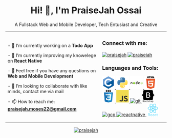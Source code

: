 <h1 align=center>Hi! 👋, I'm PraiseJah Ossai</h1>
<p align=center>A Fullstack Web and Mobile Developer, Tech Entusiast and Creative</p>

<table>
  <tr>
    <td>
      <p>- 🔭 I’m currently working on a <b>Todo App</b></p>
      <p>- 🌱 I’m currently improving my knowelege on <b>React Native</b></p>
      <p>- 💬 Feel free if you have any questions on <b>Web and Mobile Development</b></p>
      <p>- 👯 I’m looking to collaborate with like minds, contact me via mail</p>
      <p>- 📫 How to reach me: <b><a href=mailto:praisejah.moses22@gmail.com alt=email>praisejah.moses22@gmail.com</a></b></p>
    </td>
    <td>
      <h3 align="left">Connect with me:</h3>
      <p align="left">
      <a href="https://www.linkedin.com/in/praisejah-ossai-040256173" target="blank"><img align="center" src="https://raw.githubusercontent.com/rahuldkjain/github-profile-readme-generator/master/src/images/icons/Social/linked-in-alt.svg" alt="praisejah" height="30" width="40" /></a>
      <a href="https://twitter.com/MosesPraisejah" target="blank"><img align="center" src="https://raw.githubusercontent.com/rahuldkjain/github-profile-readme-generator/master/src/images/icons/Social/twitter.svg" alt="praisejah" height="30" width="40" /></a>
      </p>
      <h3 align="left">Languages and Tools:</h3>
      <p align="left"> 
      <a href="https://www.cprogramming.com/" target="_blank" rel="noreferrer"> <img src="https://raw.githubusercontent.com/devicons/devicon/master/icons/c/c-original.svg" alt="c" width="40" height="40"/> </a>
      <a href="https://www.python.org" target="_blank" rel="noreferrer"> <img src="https://raw.githubusercontent.com/devicons/devicon/master/icons/python/python-original.svg" alt="python" width="40" height="40"/> </a> 
      <a href="https://nodejs.org" target="_blank" rel="noreferrer"> <img src="https://raw.githubusercontent.com/devicons/devicon/master/icons/nodejs/nodejs-original-wordmark.svg" alt="nodejs" width="40" height="40"/> </a> 
      <a href="https://www.w3.org/html/" target="_blank" rel="noreferrer"> <img src="https://raw.githubusercontent.com/devicons/devicon/master/icons/html5/html5-original-wordmark.svg" alt="html5" width="40" height="40"/> </a> 
      <a href="https://www.w3schools.com/css/" target="_blank" rel="noreferrer"> <img src="https://raw.githubusercontent.com/devicons/devicon/master/icons/css3/css3-original-wordmark.svg" alt="css3" width="40" height="40"/> </a> 
      <a href="https://developer.mozilla.org/en-US/docs/Web/JavaScript" target="_blank" rel="noreferrer"> <img src="https://raw.githubusercontent.com/devicons/devicon/master/icons/javascript/javascript-original.svg" alt="javascript" width="40" height="40"/> </a> 
      <a href="https://git-scm.com/" target="_blank" rel="noreferrer"> <img src="https://www.vectorlogo.zone/logos/git-scm/git-scm-icon.svg" alt="git" width="40" height="40"/> </a>
      <a href="https://getbootstrap.com" target="_blank" rel="noreferrer"> <img src="https://raw.githubusercontent.com/devicons/devicon/master/icons/bootstrap/bootstrap-plain-wordmark.svg" alt="bootstrap" width="40" height="40"/> </a>
       <a href="https://cloud.google.com" target="_blank" rel="noreferrer"> <img src="https://www.vectorlogo.zone/logos/google_cloud/google_cloud-icon.svg" alt="gcp" width="40" height="40"/> </a>
       <a href="https://reactnative.dev/" target="_blank" rel="noreferrer"> <img src="https://reactnative.dev/img/header_logo.svg" alt="reactnative" width="40" height="40"/> </a>
       <a href="https://reactjs.org/" target="_blank" rel="noreferrer"> <img src="https://raw.githubusercontent.com/devicons/devicon/master/icons/react/react-original-wordmark.svg" alt="react" width="40" height="40"/> </a>
      </p>
    </td>
  </tr>
</table>
<p align="center"> <a href="https://twitter.com/JaeMoses_ target="blank"><img src="https://img.shields.io/twitter/follow/POPSY_JAE?logo=twitter&style=for-the-badge" alt="praisejah" /></a> </p>
